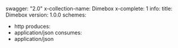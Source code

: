 swagger: "2.0"
x-collection-name: Dimebox
x-complete: 1
info:
  title: Dimebox
  version: 1.0.0
schemes:
- http
produces:
- application/json
consumes:
- application/json